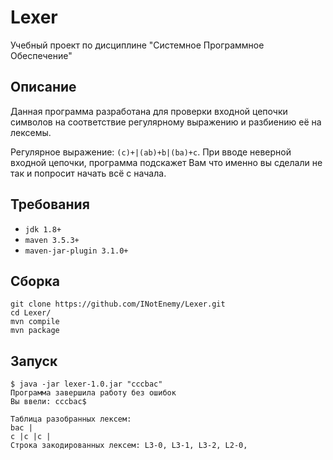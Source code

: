 # Lexer

Учебный проект по дисциплине "Системное Программное Обеспечение"

## Описание  

Данная программа разработана для проверки входной цепочки символов на соответствие регулярному выражению и разбиению её на лексемы.

Регулярное выражение: `(c)+|(ab)+b|(ba)+c`. 
При вводе неверной входной цепочки, программа подскажет Вам что именно вы сделали не так и попросит начать всё с начала.

## Требования

- `jdk 1.8+`
- `maven 3.5.3+`
- `maven-jar-plugin 3.1.0+`

## Сборка

```
git clone https://github.com/INotEnemy/Lexer.git
cd Lexer/
mvn compile
mvn package
```
  
## Запуск

```
$ java -jar lexer-1.0.jar "cccbac"
Программа завершила работу без ошибок
Вы ввели: cccbac$

Таблица разобранных лексем:
bac |
c |c |c |
Строка закодированных лексем: L3-0, L3-1, L3-2, L2-0, 
```
